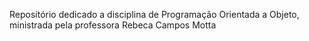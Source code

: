 Repositório dedicado a disciplina de Programação Orientada a Objeto, ministrada pela professora Rebeca Campos Motta
